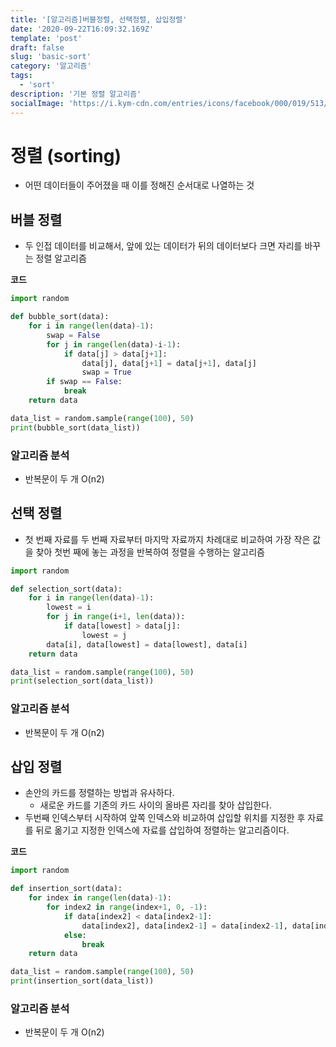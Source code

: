 ```yaml
---
title: '[알고리즘]버블정렬, 선택정렬, 삽입정렬'
date: '2020-09-22T16:09:32.169Z'
template: 'post'
draft: false
slug: 'basic-sort'
category: '알고리즘'
tags:
  - 'sort'
description: '기본 정렬 알고리즘'
socialImage: 'https://i.kym-cdn.com/entries/icons/facebook/000/019/513/til.jpg'
---
```


# 정렬 (sorting)

- 어떤 데이터들이 주어졌을 때 이를 정해진 순서대로 나열하는 것



## 버블 정렬

- 두 인접 데이터를 비교해서, 앞에 있는 데이터가 뒤의 데이터보다 크면 자리를 바꾸는 정렬 알고리즘

**코드**

```python
import random

def bubble_sort(data):
    for i in range(len(data)-1):
        swap = False
        for j in range(len(data)-i-1):
            if data[j] > data[j+1]:
                data[j], data[j+1] = data[j+1], data[j]
                swap = True
        if swap == False:
            break
    return data

data_list = random.sample(range(100), 50)
print(bubble_sort(data_list))

```

### 알고리즘 분석

- 반복문이 두 개 O(n2)

## 선택 정렬

- 첫 번째 자료를 두 번째 자료부터 마지막 자료까지 차례대로 비교하여 가장 작은 값을 찾아 첫번 째에 놓는 과정을 반복하여 정렬을 수행하는 알고리즘

```python
import random

def selection_sort(data):
    for i in range(len(data)-1):
        lowest = i
        for j in range(i+1, len(data)):
            if data[lowest] > data[j]:
                lowest = j
        data[i], data[lowest] = data[lowest], data[i]
    return data

data_list = random.sample(range(100), 50)
print(selection_sort(data_list))
```

### 알고리즘 분석

- 반복문이 두 개 O(n2)



## 삽입 정렬

- 손안의 카드를 정렬하는 방법과 유사하다.
  - 새로운 카드를 기존의 카드 사이의 올바른 자리를 찾아 삽입한다.
- 두번째 인덱스부터 시작하여 앞쪽 인덱스와 비교하여 삽입할 위치를 지정한 후 자료를 뒤로 옮기고 지정한 인덱스에 자료를 삽입하여 정렬하는 알고리즘이다.

**코드**

```python
import random

def insertion_sort(data):
    for index in range(len(data)-1):
        for index2 in range(index+1, 0, -1):
            if data[index2] < data[index2-1]:
                data[index2], data[index2-1] = data[index2-1], data[index2]
            else:
                break
    return data

data_list = random.sample(range(100), 50)
print(insertion_sort(data_list))
```

### 알고리즘 분석

- 반복문이 두 개 O(n2)